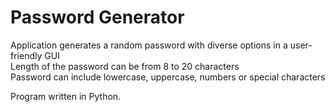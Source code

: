 # Password Generator
Application generates a random password with diverse options in a user-friendly GUI    
Length of the password can be from 8 to 20 characters  
Password can include lowercase, uppercase, numbers or special characters  


Program written in Python.
